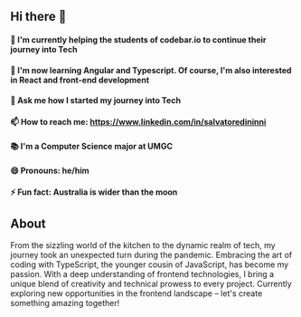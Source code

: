 ## Hi there 👋
#### 🔭 I'm currently helping the students of codebar.io to continue their journey into Tech 
#### 🌱 I'm now learning Angular and Typescript. Of course, I'm also interested in React and front-end development 
#### 💬 Ask me how I started my journey into Tech
#### 📫 How to reach me: https://www.linkedin.com/in/salvatoredininni
#### 📚 I'm a Computer Science major at UMGC
#### 😄 Pronouns: he/him
#### ⚡ Fun fact: Australia is wider than the moon 

## About
From the sizzling world of the kitchen to the dynamic realm of tech, my journey took an unexpected turn during the pandemic. Embracing the art of coding with TypeScript, the younger cousin of JavaScript, has become my passion. With a deep understanding of frontend technologies, I bring a unique blend of creativity and technical prowess to every project. Currently exploring new opportunities in the frontend landscape – let's create something amazing together!
